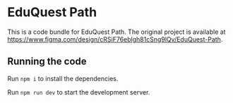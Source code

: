 
  # EduQuest Path

  This is a code bundle for EduQuest Path. The original project is available at https://www.figma.com/design/cRSiF76eblgh81cSng9lQv/EduQuest-Path.

  ## Running the code

  Run `npm i` to install the dependencies.

  Run `npm run dev` to start the development server.
  